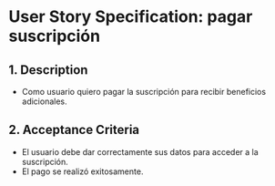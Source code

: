 # User Story Specification: pagar suscripción 

## 1.	Description

- Como usuario quiero pagar la suscripción para recibir beneficios adicionales.

## 2.	Acceptance Criteria

- El usuario debe dar correctamente sus datos para acceder a la suscripción.
- El pago se realizó exitosamente.